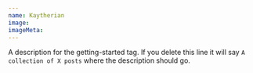 ```yaml
---
name: Kaytherian
image:
imageMeta:
---
```

A description for the getting-started tag. If you delete this line it will say
`A collection of X posts` where the description should go.
